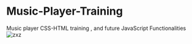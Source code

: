 # Music-Player-Training
Music player CSS-HTML training , and future JavaScript Functionalities 
![zxz](https://user-images.githubusercontent.com/29774985/215148681-639c6121-4874-4ff2-967d-90cd436d16ae.PNG)
